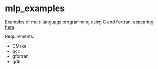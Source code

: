 # mlp_examples

Examples of multi-language programming using C and Fortran, appearing [here](https://github.com/mavma/cpfasst-thesis).

Requirements:
* CMake
* gcc
* gfortran
* gdb
